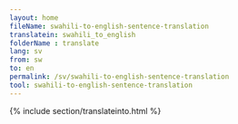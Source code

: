 ```yaml
---
layout: home
fileName: swahili-to-english-sentence-translation
translatein: swahili_to_english
folderName : translate
lang: sv
from: sw
to: en
permalink: /sv/swahili-to-english-sentence-translation
tool: swahili-to-english-sentence-translation
---
```

{% include section/translateinto.html %}